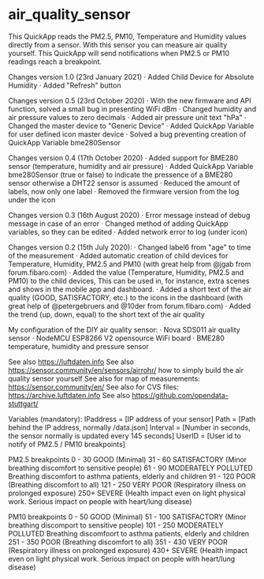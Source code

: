 # air_quality_sensor

This QuickApp reads the PM2.5, PM10, Temperature and Humidity values directly from a sensor. With this sensor you can measure air quality yourself. This QuickApp will send notifications when PM2.5 or PM10 readings reach a breakpoint.

Changes version 1.0 (23rd January 2021)
· Added Child Device for Absolute Humidity
· Added "Refresh" button

Changes version 0.5 (23rd October 2020)
· With the new firmware and API function, solved a small bug in presenting WiFi dBm
· Changed humidity and air pressure values to zero decimals
· Added air pressure unit text "hPa"
· Changed the master device to "Generic Device" 
· Added QuickApp Variable for user defined icon master device
· Solved a bug preventing creation of QuickApp Variable bme280Sensor
   
Changes version 0.4 (17th October 2020)
· Added support for BME280 sensor (temperature, humidity and air pressure)
· Added QuickApp Variable bme280Sensor (true or false) to indicate the pressence of a BME280 sensor otherwise a DHT22 sensor is assumed
· Reduced the amount of labels, now only one label
· Removed the firmware version from the log under the icon
   
Changes version 0.3 (16th August 2020) 
· Error message instead of debug message in case of an error 
· Changed method of adding QuickApp variables, so they can be edited 
· Added network error to log (under icon)

Changes version 0.2 (15th July 2020): 
· Changed label6 from "age" to time of the measurement 
· Added automatic creation of child devices for Temperature, Humidity, PM2.5 and PM10 (with great help from @jgab from forum.fibaro.com) 
· Added the value (Temperature, Humidity, PM2.5 and PM10) to the child devices, This can be used in, for instance, extra scenes and shows in the mobile app and dashboard. 
· Added a short text of the air quality (GOOD, SATISFACTORY, etc.) to the icons in the dashboard (with great help of @petergebruers and @10der from forum.fibaro.com) 
· Added the trend (up, down, equal) to the short text of the air quality

My configuration of the DIY air quality sensor: 
· Nova SDS011 air quality sensor 
· NodeMCU ESP8266 V2 opensource WiFi board 
· BME280 temperature, humidity and pressure sensor

See also https://luftdaten.info 
See also https://sensor.community/en/sensors/airrohr/ how to simply build the air quality sensor yourself 
See also for map of measurements: https://sensor.community/en/ 
See also for CVS files: https://archive.luftdaten.info See also https://github.com/opendata-stuttgart/

Variables (mandatory): IPaddress = [IP address of your sensor] Path = [Path behind the IP address, normally /data.json] Interval = [Number in seconds, the sensor normally is updated every 145 seconds] UserID = [User id to notify of PM2.5 / PM10 breakpoints]

PM2.5 breakpoints 0 - 30 GOOD (Minimal) 
31 - 60 SATISFACTORY (Minor breathing discomfort to sensitive people) 
61 - 90 MODERATELY POLLUTED Breathing discomfort to asthma patients, elderly and children 
91 - 120 POOR (Breathing discomfort to all) 
121 - 250 VERY POOR (Respiratory illness on prolonged exposure) 
250+ SEVERE (Health impact even on light physical work. Serious impact on people with heart/lung disease)

PM10 breakpoints 0 - 50 GOOD (Minimal) 
51 - 100 SATISFACTORY (Minor breathing discomport to sensitive people) 
101 - 250 MODERATELY POLLUTED Breathing discomfoort to asthma patients, elderly and children 
251 - 350 POOR (Breathing discomfort to all) 
351 - 430 VERY POOR (Respiratory illness on prolonged exposure) 
430+ SEVERE (Health impact even on light physical work. Serious impact on people with heart/lung disease)
